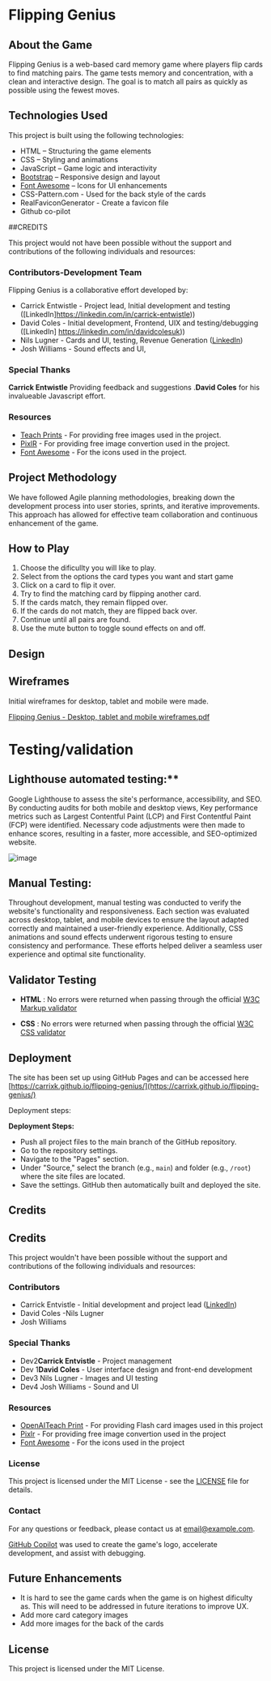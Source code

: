 # Flipping Genius

## About the Game

Flipping Genius is a web-based card memory game where players flip cards to find matching pairs. The game tests memory and concentration, with a clean and interactive design. The goal is to match all pairs as quickly as possible using the fewest moves.

## Technologies Used

This project is built using the following technologies:

- HTML – Structuring the game elements
- CSS – Styling and animations
- JavaScript – Game logic and interactivity
- [Bootstrap](https://getbootstrap.com) – Responsive design and layout
- [Font Awesome](https://fontawesome.com/kits/1110908b34/setup?created=yes&hosting=hosted) – Icons for UI enhancements
- CSS-Pattern.com - Used for the back style of the cards
- RealFaviconGenerator - Create a favicon file
- Github co-pilot

##CREDITS

This project would not have been possible without the support and contributions of the following individuals and resources:

### Contributors-Development Team

Flipping Genius is a collaborative effort developed by:

- Carrick Entwistle - Project lead, Initial development and testing ([LinkedIn]https://linkedin.com/in/carrick-entwistle))
- David Coles - Initial development, Frontend, UIX and testing/debugging ([LinkedIn] https://linkedin.com/in/davidcolesuk))
- Nils Lugner - Cards and UI, testing, Revenue Generation ([LinkedIn](https://www.linkedin.com/in/nils-lugner))
- Josh Williams - Sound effects and UI,

### Special Thanks

**Carrick Entwistle** Providing feedback and suggestions
.**David Coles** for his invalueable Javascript effort.

### Resources

- [Teach Prints](https://www.teachprints.com/) - For providing free images used in the project.
- [PixlR](https://www.pixlr.comunsplash.com/) - For providing free image convertion used in the project.
- [Font Awesome](https://fontawesome.com/) - For the icons used in the project.

## Project Methodology

We have followed Agile planning methodologies, breaking down the development process into user stories, sprints, and iterative improvements. This approach has allowed for effective team collaboration and continuous enhancement of the game.

## How to Play

1. Choose the dificullty you will like to play.
2. Select from the options the card types you want and start game
3. Click on a card to flip it over.
4. Try to find the matching card by flipping another card.
5. If the cards match, they remain flipped over.
6. If the cards do not match, they are flipped back over.
7. Continue until all pairs are found.
8. Use the mute button to toggle sound effects on and off.

## Design

## Wireframes

Initial wireframes for desktop, tablet and mobile were made.

[Flipping Genius - Desktop, tablet and mobile wireframes.pdf](https://github.com/user-attachments/files/18688093/Flipping.Genius.-.Desktop.tablet.and.mobile.wireframes.pdf)

# Testing/validation

## Lighthouse automated testing:\*\*

Google Lighthouse to assess the site's performance, accessibility, and SEO. By conducting audits for both mobile and desktop views, Key performance metrics such as Largest Contentful Paint (LCP) and First Contentful Paint (FCP) were identified. Necessary code adjustments were then made to enhance scores, resulting in a faster, more accessible, and SEO-optimized website.

![image](https://github.com/user-attachments/assets/ff9b5673-3dc3-473d-a98c-fecc75a04314)

## Manual Testing:

Throughout development, manual testing was conducted to verify the website's functionality and responsiveness. Each section was evaluated across desktop, tablet, and mobile devices to ensure the layout adapted correctly and maintained a user-friendly experience. Additionally, CSS animations and sound effects underwent rigorous testing to ensure consistency and performance. These efforts helped deliver a seamless user experience and optimal site functionality.

## Validator Testing

- **HTML** : No errors were returned when passing through the official [W3C Markup validator](https://validator.w3.org/#validate_by_input+with_options)

- **CSS** : No errors were returned when passing through the official [W3C CSS validator](https://jigsaw.w3.org/css-validator/#validate_by_input)

## Deployment

The site has been set up using GitHub Pages and can be accessed here [https://carrixk.github.io/flipping-genius/](https://carrixk.github.io/flipping-genius/)

Deployment steps:

**Deployment Steps:**

- Push all project files to the main branch of the GitHub repository.
- Go to the repository settings.
- Navigate to the "Pages" section.
- Under "Source," select the branch (e.g., `main`) and folder (e.g., `/root`) where the site files are located.
- Save the settings. GitHub then automatically built and deployed the site.

## Credits

## Credits

This project wouldn't have been possible without the support and contributions of the following individuals and resources:

### Contributors

- Carrick Entvistle - Initial development and project lead ([LinkedIn](https://www.linkedin.com/in/nils-lugner))
- David Coles
  -Nils Lugner
- Josh Williams

### Special Thanks

- Dev2**Carrick Entvistle** - Project management
- Dev 1**David Coles** - User interface design and front-end development
- Dev3 Nils Lugner - Images and UI testing
- Dev4 Josh Williams - Sound and UI

### Resources

- [OpenAITeach Print](https://www.teachprint.com/) - For providing Flash card images used in this project
- [Pixlr](https://pixlr.com/) - For providing free image convertion used in the project
- [Font Awesome](https://fontawesome.com/) - For the icons used in the project

### License

This project is licensed under the MIT License - see the [LICENSE](LICENSE) file for details.

### Contact

For any questions or feedback, please contact us at [email@example.com](mailto:email@example.com).

[GitHub Copilot](https://copilot.github.com) was used to create the game's logo, accelerate development, and assist with debugging.

## Future Enhancements

- It is hard to see the game cards when the game is on highest dificulty as. This will need to be addressed in future iterations to improve UX.
- Add more card category images
- Add more images for the back of the cards

## License

This project is licensed under the MIT License.
